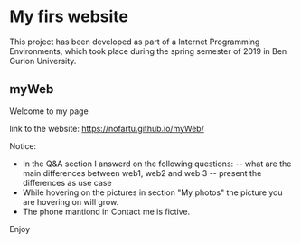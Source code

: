 # My firs website

This project has been developed as part of a Internet Programming Environments, which took place during the spring semester of 2019 in Ben Gurion University.



## myWeb
Welcome to my page

link to the website: https://nofartu.github.io/myWeb/

Notice:
 - In the Q&A section I answerd on the following questions:
    -- what are the main differences between web1, web2 and web 3 
    -- present the differences as use case
 - While hovering on the pictures in section "My photos" the picture you are hovering on will grow.
 - The phone mantiond in Contact me is fictive.

Enjoy

